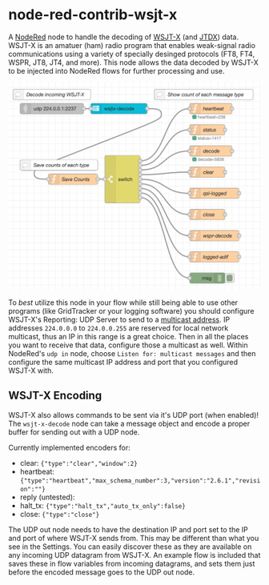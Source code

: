 # node-red-contrib-wsjt-x

A [NodeRed](https://nodered.org) node to handle the decoding of [WSJT-X](https://www.physics.princeton.edu/pulsar/k1jt/wsjtx.html) (and [JTDX](https://www.jtdx.tech/en/)) data. WSJT-X is an amatuer (ham) radio program that enables weak-signal radio communications using a variety of specially desinged protocols (FT8, FT4, WSPR, JT8, JT4, and more). This node allows the data decoded by WSJT-X to be injected into NodeRed flows for further processing and use.

![Example NodeRed Flow](wsjt-x-decode.png)

To *best* utilize this node in your flow while still being able to use other
programs (like GridTracker or your logging software) you should configure WSJT-X's Reporting: UDP Server to send to a [multicast address](https://en.wikipedia.org/wiki/Multicast_address). IP addresses `224.0.0.0` to `224.0.0.255` are reserved for local network multicast, thus an IP in this range is a great choice. Then in all the places you want to receive that data, configure those a multicast as well. Within NodeRed's `udp in` node, choose `Listen for: multicast messages` and then configure the same multicast IP address and port that you configured
WSJT-X with.

## WSJT-X Encoding

WSJT-X also allows commands to be sent via it's UDP port (when enabled)! The `wsjt-x-decode` node can take a message object and encode a proper buffer for sending out with a UDP node.

Currently implemented encoders for:

- clear: `{"type":"clear","window":2}`
- heartbeat: `{"type":"heartbeat","max_schema_number":3,"version":"2.6.1","revision":""}`
- reply (untested):
- halt_tx: `{"type":"halt_tx","auto_tx_only":false}`
- close: `{"type":"close"}`

The UDP out node needs to have the destination IP and port set to the IP and port of where WSJT-X sends from. This may be different than what you see in the Settings. You can easily discover these as they are available on any incoming UDP datagram from WSJT-X. An example flow is included that saves these in flow variables from incoming datagrams, and sets them just before the encoded message goes to the UDP out node.

